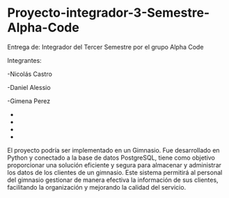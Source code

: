 # Proyecto-integrador-3-Semestre-Alpha-Code
Entrega de: Integrador del Tercer Semestre por el grupo Alpha Code

Integrantes:

-Nicolás Castro

-Daniel Alessio

-Gimena Perez

-
-
-
-

El proyecto podría ser implementado en un Gimnasio. Fue desarrollado en Python y conectado a la base de datos PostgreSQL, tiene como objetivo proporcionar una solución eficiente y segura para almacenar y administrar los datos de los clientes de un gimnasio. Este sistema permitirá al personal del gimnasio gestionar de manera efectiva la información de sus clientes, facilitando la organización y mejorando la calidad del servicio.

